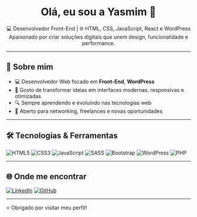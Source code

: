 
<h1 align="center">Olá, eu sou a Yasmim 👋</h1>

<p align="center">
💻 Desenvolvedor Front-End | 🌐 HTML, CSS, JavaScript, React e WordPress <br>
Apaixonado por criar soluções digitais que unem design, funcionalidade e performance.
</p>

---

## 🚀 Sobre mim

- 💻 Desenvolvedor Web focado em **Front-End**, **WordPress**   
- 🎯 Gosto de transformar ideias em interfaces modernas, responsivas e otimizadas  
- 🔍 Sempre aprendendo e evoluindo nas tecnologias web  
- 🤝 Aberto para networking, freelances e novas oportunidades  

---

## 🛠️ Tecnologias & Ferramentas

![HTML5](https://img.shields.io/badge/HTML5-E34F26?style=for-the-badge&logo=html5&logoColor=fff)
![CSS3](https://img.shields.io/badge/CSS3-1572B6?style=for-the-badge&logo=css3&logoColor=fff)
![JavaScript](https://img.shields.io/badge/JavaScript-F7DF1E?style=for-the-badge&logo=javascript&logoColor=000)
![SASS](https://img.shields.io/badge/Sass-CC6699?style=for-the-badge&logo=sass&logoColor=fff)
![Bootstrap](https://img.shields.io/badge/Bootstrap-7952B3?style=for-the-badge&logo=bootstrap&logoColor=fff)
![WordPress](https://img.shields.io/badge/WordPress-21759B?style=for-the-badge&logo=wordpress&logoColor=fff)
![PHP](https://img.shields.io/badge/PHP-777BB4?style=for-the-badge&logo=php&logoColor=fff)

---

## 🌐 Onde me encontrar

[![LinkedIn](https://img.shields.io/badge/LinkedIn-0077B5?style=for-the-badge&logo=linkedin&logoColor=white)](https://www.linkedin.com/in/yasmim-matos-5b6898305/)
[![GitHub](https://img.shields.io/badge/GitHub-000?style=for-the-badge&logo=github&logoColor=white)](https://github.com/YasmimMatosLi)

---

⭐ Obrigado por visitar meu perfil!
